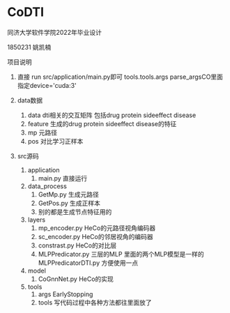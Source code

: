 # CoDTI

同济大学软件学院2022年毕业设计

1850231 姚凯楠



项目说明

1. 直接 run src/application/main.py即可 tools.tools.args parse_argsCO里面指定device='cuda:3'

1. data数据
   1. data dti相关的交互矩阵 包括drug protein sideeffect disease
   2. feature 生成的drug protein sideeffect disease的特征
   3. mp 元路径
   4. pos 对比学习正样本
2. src源码
   1. application
      1. main.py 直接运行
   2. data_process
      1. GetMp.py 生成元路径
      2. GetPos.py 生成正样本
      3. 别的都是生成节点特征用的
   3. layers
      1. mp_encoder.py HeCo的元路径视角编码器
      2. sc_encoder.py HeCo的邻居视角的编码器
      3. constrast.py HeCo的对比层
      4. MLPPredicator.py 三层的MLP 里面的两个MLP模型是一样的 MLPPredicatorDTI.py 方便使用一点
   4. model
      1. CoGnnNet.py HeCo的实现
   5. tools
      1. args EarlyStopping
      2. tools 写代码过程中各种方法都往里面放了

